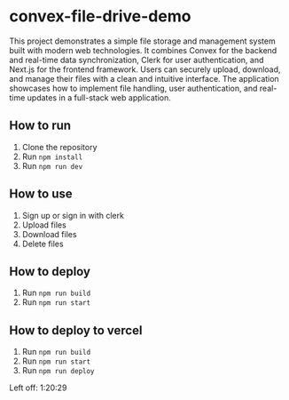 # convex-file-drive-demo

This project demonstrates a simple file storage and management system built with modern web technologies. It combines Convex for the backend and real-time data synchronization, Clerk for user authentication, and Next.js for the frontend framework. Users can securely upload, download, and manage their files with a clean and intuitive interface. The application showcases how to implement file handling, user authentication, and real-time updates in a full-stack web application.

## How to run

1. Clone the repository
2. Run `npm install`
3. Run `npm run dev`

## How to use

1. Sign up or sign in with clerk
2. Upload files
3. Download files
4. Delete files

## How to deploy

1. Run `npm run build`
2. Run `npm run start`

## How to deploy to vercel

1. Run `npm run build`
2. Run `npm run start`
3. Run `npm run deploy`

Left off: 1:20:29